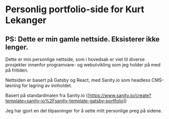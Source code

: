 # Personlig portfolio-side for Kurt Lekanger

PS: Dette er min gamle nettside. Eksisterer ikke lenger.
------

Dette er min personlige nettside, som i hovedsak er viet til diverse prosjekter innenfor programvare- og webutvikling som jeg holder på med på fritiden.

Nettsiden er basert på Gatsby og React, med Sanity.io som headless CMS-løsning for lagring av innholdet.

Basert på standardmalen fra Sanity.io ([https://www.sanity.io/create?template=sanity-io%2Fsanity-template-gatsby-portfolio])

Jeg har gjort en del tilpasninger for å sette mitt personlige preg på sidene.
